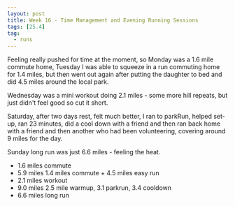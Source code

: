 ```yaml
---
layout: post
title: Week 16 - Time Management and Evening Running Sessions
tags: [25.4]
tag:
  - runs
---
```


Feeling really pushed for time at the moment, so Monday was a 1.6 mile commute home, Tuesday I was able to squeeze in a run commuting home for 1.4 miles, but then went out again after putting the daughter to bed and did 4.5 miles around the local park.

Wednesday was a mini workout doing 2.1 miles - some more hill repeats, but just didn't feel good so cut it short.

Saturday, after two days rest, felt much better, I ran to parkRun, helped set-up, ran 23 minutes, did a cool down with a friend and then ran back home with a friend and then another who had been volunteering, covering around 9 miles for the day.

Sunday long run was just 6.6 miles - feeling the heat.

* 1.6 miles commute
* 5.9 miles 1.4 miles commute + 4.5 miles easy run
* 2.1 miles workout
* 9.0 miles 2.5 mile warmup, 3.1 parkrun, 3.4 cooldown
* 6.6 miles long run
